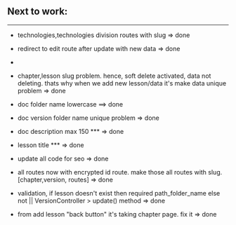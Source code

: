 ## Next to work:

---

-   technologies,technologies division routes with slug => done
-   redirect to edit route after update with new data => done
-
-   chapter,lesson slug problem. hence, soft delete activated, data not deleting. thats why when we add new lesson/data it's make data unique problem => done

-   doc folder name lowercase ==> done
-   doc version folder name unique problem => done
-   doc description max 150 \*\*\* => done
-   lesson title \*\*\* => done
-   update all code for seo => done
-   all routes now with encrypted id route. make those all routes with slug. [chapter,version, routes] => done
-   validation, if lesson doesn't exist then required path_folder_name else not || VersionController > update() method => done
-   from add lesson "back button" it's taking chapter page. fix it => done
